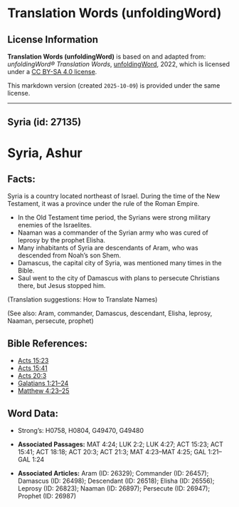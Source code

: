 # Translation Words (unfoldingWord)

## License Information

**Translation Words (unfoldingWord)** is based on and adapted from: _unfoldingWord® Translation Words_, [unfoldingWord](https://unfoldingword.org/utw), 2022, which is licensed under a [CC BY-SA 4.0 license](https://creativecommons.org/licenses/by-sa/4.0/legalcode.en).

This markdown version (created `2025-10-09`) is provided under the same license.



--------------------------------

## Syria (id: 27135)

Syria, Ashur
============

Facts:
------

Syria is a country located northeast of Israel. During the time of the New Testament, it was a province under the rule of the Roman Empire.

* In the Old Testament time period, the Syrians were strong military enemies of the Israelites.
* Naaman was a commander of the Syrian army who was cured of leprosy by the prophet Elisha.
* Many inhabitants of Syria are descendants of Aram, who was descended from Noah’s son Shem.
* Damascus, the capital city of Syria, was mentioned many times in the Bible.
* Saul went to the city of Damascus with plans to persecute Christians there, but Jesus stopped him.

(Translation suggestions: How to Translate Names)

(See also: Aram, commander, Damascus, descendant, Elisha, leprosy, Naaman, persecute, prophet)

Bible References:
-----------------

* [Acts 15:23](https://ref.ly/Acts15:23)
* [Acts 15:41](https://ref.ly/Acts15:41)
* [Acts 20:3](https://ref.ly/Acts20:3)
* [Galatians 1:21–24](https://ref.ly/Gal1:21-Gal1:24)
* [Matthew 4:23–25](https://ref.ly/Matt4:23-Matt4:25)

Word Data:
----------

* Strong’s: H0758, H0804, G49470, G49480

* **Associated Passages:** MAT 4:24; LUK 2:2; LUK 4:27; ACT 15:23; ACT 15:41; ACT 18:18; ACT 20:3; ACT 21:3; MAT 4:23–MAT 4:25; GAL 1:21–GAL 1:24
* **Associated Articles:** Aram (ID: 26329); Commander (ID: 26457); Damascus (ID: 26498); Descendant (ID: 26518); Elisha (ID: 26556); Leprosy (ID: 26823); Naaman (ID: 26897); Persecute (ID: 26947); Prophet (ID: 26987)

